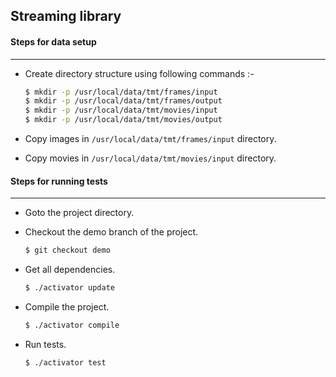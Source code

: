 
## Streaming library



#### Steps for data setup
-------------------------
- Create directory structure using following commands :-     
     ```sh
     $ mkdir -p /usr/local/data/tmt/frames/input
     $ mkdir -p /usr/local/data/tmt/frames/output
     $ mkdir -p /usr/local/data/tmt/movies/input
     $ mkdir -p /usr/local/data/tmt/movies/output
     ```

- Copy images in `/usr/local/data/tmt/frames/input` directory.
- Copy movies in `/usr/local/data/tmt/movies/input` directory.



#### Steps for running tests
-------------------------
* Goto the project directory.
* Checkout the demo branch of the project. 
     ```sh
     $ git checkout demo
     ```

* Get all dependencies. 
     ```sh
     $ ./activator update
     ```

* Compile the project.
     ```sh
     $ ./activator compile
     ```

* Run tests. 
     ```sh
     $ ./activator test
     ```
